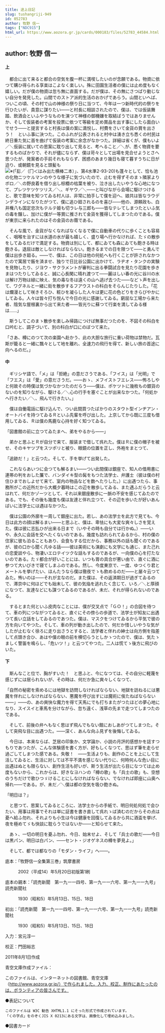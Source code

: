 ```yaml
---
title: 途上日記
slug: tushangriji-949
id: 052783
author: 牧野 信一
tags: ["NDC915"]
html_url: https://www.aozora.gr.jp/cards/000183/files/52783_44584.html
---
```


## author: 牧野 信一

#### 上




　都合に出て来ると都合の空気を腹一杯に満喫したいのが念願である。物資に依つて購ひ得られる享楽はこよなく楽しい。殊に田園生活者の僕には止め度もなく嬉しい。だが僕の物資は忽ち無に直面する。だが僕は、その無にさつぱり動じない自分を発見した。山間でのストア派的生活のおかげであらう。山間といへば、ついこの頃、その村で山の神様の祭り日に当つて、今年は一つ新時代的の祭りを行ひたいが、貴意に謀りたい――と村長に相談されたので、僕は、では仮装舞踏、飲酒会といふやうなものを演つて神様の御機嫌を取結ばうではありませんか、そして仮装者の考案を投票に依つて等級を定め賞品を出す事にしたら面白いでせう――と提言すると村長は僕の案に満悦し、村費をさいて金貨の賞を出さう！　といふ事に決つた。このふれが公表されると村中は湧き立ち悉くの村民は終日重た気に首を曲げて仮装の考案に余念がなかつた。詳細は省くが、僕もいよ／＼仮装に就いての思案に耽り出して見ると、考へること／＼が、悉く物資を要するものばかりで、それが儘にならず、僕は苛々として出場を見合せようとさへ思つたが、発案者の手前それもならず、困惑のあまり幾日も寝て暮すうちに日が迫り、或朝鏡を見ると頭髪も![※(「髟／（冂＜はみ出た横棒二本）」、第4水準2-93-20)](https://www.aozora.gr.jp/cards/000183/files/../../../gaiji/2-93/2-93-20.png)も蓬々として、恰も池の化物ニツケルマンのやうな様子に気づいたので、止むを得ずそのまゝ隣家よりボロ／＼の野良着を借り出し棕櫚の枯葉を被り、泣き出したいやうな心地になつて、プレツケツケツリス／＼、ギヤウ／＼――と叫びながら会場に駆けつけると、歌で意味を知つてゐる村人は、非常に拍手して僕を迎へ、娘共は皆なラウデンデラインになりたがつて、僕に追ひ廻されるのを喜び――他の、源頼政も、白井権八も国定忠次もテルテ姫も切ラレ与三郎も――皆なテレてしまつたといふ気の毒を醸し、加けに僕が一等賞に推されて金貨を獲得してしまつたのである。僕が東京に来られたのはその金貨のお蔭である。

　そんな風で、金貨がなくなればなくなるで僕に自動車の代りに歩くことも容易く、咽喉を治すには水道の水が最も嬉しく、盛り場へ行かなければ、たゞの散歩をしてゐるだけで満足する。物資は別にして、都にゐても森にゐても飽きる時は飽きる。退屈は敵としなければならない。飽きるまでの日を限つて――と勇んで僕は出歩き廻る。――で、僕は、この日は他の何処へも行くことが許されなかつたので寓居で飯を済ませ、独りで日比谷公園に出かけて、ラヂオ・タンクの実験を見物したり、ジヨウ・サクラメントが審判に出る拳闘試合を見たり花園を歩きまはつたりしてゐると、誠に心長閑に晴れ渡つて――麗はしい春の光に谷川の水は解け万物は緑に映え、気の毒な冬は遠くの山へ逃げ去つた――などゝ声を出して、ワグネルと一緒に街を散歩するフアウストの科白をそらんじたりした。「花は爛漫として咲きそろひ、粧ひを凝らした人々は更に花の色どりをきらびやかにしてゐる。人々は皆々打ち悦んで今日の光に感謝してゐる。窮屈な工場から来た者、陰気な屋根裏から出て来た者――皆光りに蘇つて行楽を満してゐる様は……」

　斯うしてこのまゝ散歩を楽しみ帰路につけば無事だつたのを、不図その科白を口吟むと、調子づいて、別の科白が口にのぼつて来た。

「さあ、樽にのつて次の楽園へ赴かう、此の大胆な旅行に重い荷物は禁物だ。瓦斯が籠ると一緒に飄々として地を離れ、全速力の飛行を得て、新しい旅の首途に向へるのだ。」



#### 中




　ギリシヤ語で、「メ」は「拒絶」の意ださうである、「フイス」は「光明」で「フエス」は「愛」の意ださうだ。――おゝ、メフイストフエレス――怖ろしやと何故その時僕は気づかなかつたのだらう――僕は、ポケツトに幾枚もの銀貨のないのを知りながら、駆ける／＼心の行手を塞ぐことが出来なかつた。「何処かへ行きたい／＼、飛んで行きたい。」

　僕は自働電話に駆け込んで、つい此間買つたばかりのスタウト型インヂアン・オートバイを持つてゐるＲといふ先輩を呼び出した。上京してから既に三度も借用してゐる、Ｒは僕の馬鹿な心持を好く知つてゐる。

「図書館の前に立つてゐたまへ、弟をやるから――」

　弟かと思ふとＲが自分で来て、服装まで借して呉れた。僕はＲに僕の帽子を被せ、そのキヤツプをスツポリと被り、眼鏡の位置を正し、外袍をまとつて、

「追跡だ！」と云つた。そして、手を挙げて出発した。

　これならあいつに会つても解るまい――つい此間僕は銀座で、知人の借用書に連帯の判をおした簾で、バンダイキ型の髯をもつた法学士、弁護士（彼は僕の村住ひまでおしよせて来て、室内の物品などを数へたりした。）に出遇つたら、事務所がこの近所だから大概夕暮時はこの辺を散歩してゐる、また遇ふだらうと云はれて、何だかゾーツとして、それ以来銀座散歩に一脈の不安を感じてゐたのである。でも、その後も幾度も僕は友達と伴れ立つて、その辺を歩いたが好いあんばいに法学士には遇はなかつた。

　僕は公園の外廓を一周して銀座に出た。若し、あの法学士を此方で見ても、今日は此方の顔は解るまい――と思ふと、僕は、卑怯にも大変な爽々しさを覚えた。僕は彼に志払ひが出来る日まで（いやその時も自分では行かぬ。）――いや、永久に会話を交へたくないのである。幾度も訪れられてゐるから、村の僕の住家に彼も泊ることもあり、会食もする位だから、事務以外の話も聞くのであるが、彼の口から聞く凡ゆる話――彼は美術にも演劇にも文学にも通じ、また己れの恋愛談やら、物凄いエロテイツクな話もするのであるが、一向僕の心を打たないのである。たゞ都合が好いことには、いつも胃の具合が悪い由で、直ぐに酒に参つて大いびきで寝てしまふのである。然し、今度東京で、一度、ゆつくり君とメートルを挙げたい、ほんたうなら僕は徹夜でゝも飲めるのだ――と屡々云つてゐた。怖いのは――それが主なのだ。また僕は、その返済期日が過ぎてゐるので、滞京中に何ほどでも始末して、彼の気焔を逃れたく念じて、いろ／＼と厚顔になつて、友達などにも謀つてゐるのであるが、未だ、それが得られないのである。

　するとまた何といふ皮肉なことには、僕が交叉点で「ＧＯ！」の合図を待つて、車の列につながつてゐると、直ぐにその傍らの歩道で、法学士が知友に出遇つて長い立話をしてゐるのであつた。僕は、マスクをつけてゐるから平気で彼の方を向いてやつた。そして、車の列が動き出したので、何だか惜しいやうな気がしたが止むなく徐ろに走り出さうとすると、法学者と伴れの紳士は向方側を指差して点頭き合ひ、あはや僕の眼の前を横切らうとしかゝつたので、僕は、気たゝましく警笛を鳴らし、「危いツ！」と云つてやつた。二人は慌てゝ後方に飛びのいた。



#### 下




　斯んなこと位で、胸がすいた！　と思ふと、今になつては、その自分に軽蔑を感じずには居られないが、その時は、何だか急に爽々しくなつて、

「自然の秘密を索めるには地獄を訪問しなければならない、地獄を訪ねるには悪魔を伴れにしなければならない、悪魔を呼び出すには魔術に俟たねばならない――」――の、あの爽快な魔力を得て天馬にでも打ちまたがつたほどの夢心地になり、スイスイと車馬を分けながら、忽ち遠く、浅草の先まで走つてしまつたのである。

　そして、前後の弁へもなく思はず飛んでもない館におしあがつてしまつた。そして突飛な目に出遇つた。――深く、あんな向ふ見ずを後悔してゐる。

　今日は、本来ならば、芝居の印象か、文学論か、小説の月評的感想かを誌すつもりであつたが、こんな体験感を書く方が、好もしくなつて、思はず筆を走らせ過ごしてしまつた感である。失敬！　――生活よりも、創作のことを上にして生活してゐると、生活に対しては不平不満を感じない代りに、何時何んな危い目に出遇はぬとも限らない、創作生活も好いが、斯う生活が出たら目になつては止め度もないから、これからは、好きなヨハンの「樽の歌」も「兵士の歌」も、空想のうちだけで歌ひつゞけることにしなければならない、でなければ即座に山奥へ帰れ――である。が、未だ／＼僕は都の空気を吸ひ飽きぬ。

「明日は？」

　と思つて、思案してゐるところに、法学士からの手紙で、明日何処何処で会ひたい、用事は用事でそれは単に証書を書き直して呉れゝば済むのだからその点は憂へ給ふ勿れ、それよりも小生は今は健康を回復してゐるから共に酒盃を挙げ、夜を極めてゞも快談に耽らうではないか――と知らせて来た。

　あゝ、一切の明日を憂ふ勿れ、今日、始末せよ、そして「兵士の歌だ――今日は黒パン、明日は白パン、――セント・ジオゲネスの樽を夢見よ。」

　そして、都では都なりの「モダン・ライフ」へ――。













底本：「牧野信一全集第三巻」筑摩書房

　　　2002（平成14）年5月20日初版第1刷

底本の親本：「読売新聞　第一九一一四号、第一九一一六号、第一九一一九号」読売新聞社

　　　1930（昭和5）年5月13日、15日、18日

初出：「読売新聞　第一九一一四号、第一九一一六号、第一九一一九号」読売新聞社

　　　1930（昭和5）年5月13日、15日、18日

入力：宮元淳一

校正：門田裕志

2011年8月1日作成

青空文庫作成ファイル：

このファイルは、インターネットの図書館、青空文庫（http://www.aozora.gr.jp/）で作られました。入力、校正、制作にあたったのは、ボランティアの皆さんです。











●表記について


	このファイルは W3C 勧告 XHTML1.1 にそった形式で作成されています。
	「くの字点」をのぞくJIS X 0213にある文字は、画像化して埋め込みました。







●図書カード